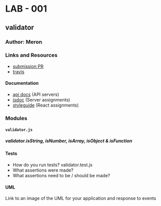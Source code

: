 # LAB - 001

## validator

### Author: Meron

### Links and Resources
* [submission PR](https://github.com/meron-401n14/lab-01/pull/1)
* [travis](http://xyz.com)


#### Documentation
* [api docs](http://xyz.com) (API servers)
* [jsdoc](http://xyz.com) (Server assignments)
* [styleguide](http://xyz.com) (React assignments)

### Modules
#### `validator.js`
##### validator.isString, isNumber, isArray, isObject & isFunction


  
#### Tests
* How do you run tests? validator.test.js
* What assertions were made?
* What assertions need to be / should be made?

#### UML
Link to an image of the UML for your application and response to events
